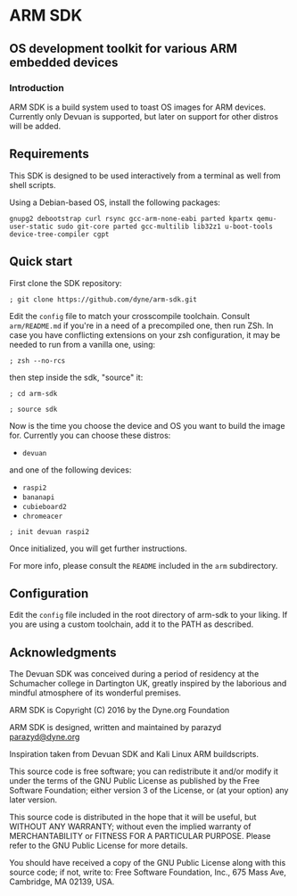 # ARM SDK

##  OS development toolkit for various ARM embedded devices

### Introduction

ARM SDK is a build system used to toast OS images for ARM devices.
Currently only Devuan is supported, but later on support for other distros
will be added.

## Requirements

This SDK is designed to be used interactively from a terminal as well
from shell scripts.

Using a Debian-based OS, install the following packages:

```
gnupg2 debootstrap curl rsync gcc-arm-none-eabi parted kpartx qemu-user-static sudo git-core parted gcc-multilib lib32z1 u-boot-tools device-tree-compiler cgpt
```
## Quick start

First clone the SDK repository:

```
; git clone https://github.com/dyne/arm-sdk.git
```
Edit the `config` file to match your crosscompile toolchain. Consult
`arm/README.md` if you're in a need of a precompiled one, then
run ZSh. In case you have conflicting extensions on your zsh
configuration, it may be needed to run from a vanilla one, using:

```
; zsh --no-rcs
```

then step inside the sdk, "source" it:

```
; cd arm-sdk

; source sdk
```

Now is the time you choose the device and OS you want to build the image for. Currently
you can choose these distros:

* `devuan`

and one of the following devices:

* `raspi2`
* `bananapi`
* `cubieboard2`
* `chromeacer`
```
; init devuan raspi2
```

Once initialized, you will get further instructions.

For more info, please consult the `README` included in the `arm` subdirectory.

## Configuration

Edit the `config` file included in the root directory of arm-sdk to your liking.
If you are using a custom toolchain, add it to the PATH as described.

## Acknowledgments

The Devuan SDK was conceived during a period of residency at the
Schumacher college in Dartington UK, greatly inspired by the laborious
and mindful atmosphere of its wonderful premises.

ARM SDK is Copyright (C) 2016 by the Dyne.org Foundation

ARM SDK is designed, written and maintained by parazyd <parazyd@dyne.org>

Inspiration taken from Devuan SDK and Kali Linux ARM buildscripts.

This source code is free software; you can redistribute it and/or
modify it under the terms of the GNU Public License as published by
the Free Software Foundation; either version 3 of the License, or (at
your option) any later version.

This source code is distributed in the hope that it will be useful,
but WITHOUT ANY WARRANTY; without even the implied warranty of
MERCHANTABILITY or FITNESS FOR A PARTICULAR PURPOSE.  Please refer to
the GNU Public License for more details.

You should have received a copy of the GNU Public License along with
this source code; if not, write to: Free Software Foundation, Inc.,
675 Mass Ave, Cambridge, MA 02139, USA.
